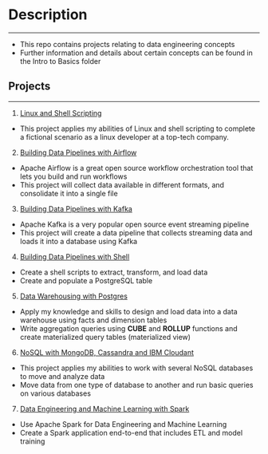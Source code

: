 # Description 
---
* This repo contains projects relating to data engineering concepts 
* Further information and details about certain concepts can be found in the Intro to Basics folder 

## Projects 
---
1. <ins> Linux and Shell Scripting </ins>
* This project applies my abilities of Linux and shell scripting to complete a fictional scenario as a linux developer at a top-tech company. 

2. <ins> Building Data Pipelines with Airflow </ins>
* Apache Airflow is a great open source workflow orchestration tool that lets you build and run workflows
* This project will collect data available in different formats, and consolidate it into a single file 

3. <ins> Building Data Pipelines with Kafka </ins>
* Apache Kafka is a very popular open source event streaming pipeline
* This project will create a data pipeline that collects streaming data and loads it into a database using Kafka  

4. <ins> Building Data Pipelines with Shell </ins>
* Create a shell scripts to extract, transform, and load data 
* Create and populate a PostgreSQL table 

5. <ins> Data Warehousing with Postgres </ins>
* Apply my knowledge and skills to design and load data into a data warehouse using facts and dimension tables 
* Write aggregation queries using **CUBE** and **ROLLUP** functions and create materialized query tables (materialized view)

6. <ins> NoSQL with MongoDB, Cassandra and IBM Cloudant </ins>
* This project applies my abilities to work with several NoSQL databases to move and analyze data
* Move data from one type of database to another and run basic queries on various databases

7. <ins> Data Engineering and Machine Learning with Spark </ins>
* Use Apache Spark for Data Engineering and Machine Learning 
* Create a Spark application end-to-end that includes ETL and model training
